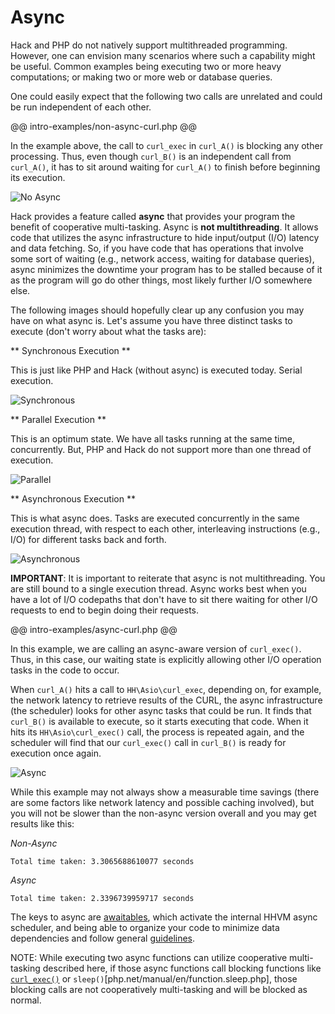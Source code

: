 # Async

Hack and PHP do not natively support multithreaded programming. However, one can envision many scenarios where such a capability might be useful. Common examples being executing two or more heavy computations; or making two or more web or database queries. 

One could easily expect that the following two calls are unrelated and could be run independent of each other. 

@@ intro-examples/non-async-curl.php @@

In the example above, the call to `curl_exec` in `curl_A()` is blocking any other processing. Thus, even though `curl_B()` is an independent call from `curl_A()`, it has to sit around waiting for `curl_A()` to finish before beginning its execution.

![No Async](/images/no-async.png)

Hack provides a feature called **async** that provides your program the benefit of cooperative multi-tasking. Async is **not multithreading**. It allows code that utilizes the async infrastructure to hide input/output (I/O) latency and data fetching. So, if you have code that has operations that involve some sort of waiting (e.g., network access, waiting for database queries), async minimizes the downtime your program has to be stalled because of it as the program will go do other things, most likely further I/O somewhere else.

The following images should hopefully clear up any confusion you may have on what async is. Let's assume you have three distinct tasks to execute (don't worry about what the tasks are):

** Synchronous Execution **

This is just like PHP and Hack (without async) is executed today. Serial execution.

![Synchronous](/images/synchronous.png)

** Parallel Execution **

This is an optimum state. We have all tasks running at the same time, concurrently. But, PHP and Hack do not support more than one thread of execution.

![Parallel](/images/parallel.png)

** Asynchronous Execution **

This is what async does. Tasks are executed concurrently in the same execution thread, with respect to each other, interleaving instructions (e.g., I/O) for different tasks back and forth.

![Asynchronous](/images/asynchronous.png)

**IMPORTANT**: It is important to reiterate that async is not multithreading. You are still bound to a single execution thread. Async works best when you have a lot of I/O codepaths that don't have to sit there waiting for other I/O requests to end to begin doing their requests.

@@ intro-examples/async-curl.php @@

In this example, we are calling an async-aware version of `curl_exec()`. Thus, in this case, our waiting state is explicitly allowing other I/O operation tasks in the code to occur.

When `curl_A()` hits a call to `HH\Asio\curl_exec`, depending on, for example, the network latency to retrieve results of the CURL, the async infrastructure (the scheduler) looks for other async tasks that could be run. It finds that `curl_B()` is available to execute, so it starts executing that code. When it hits its `HH\Asio\curl_exec()` call, the process is repeated again, and the scheduler will find that our `curl_exec()` call in `curl_B()` is ready for execution once again.

![Async](/images/async.png) 

While this example may not always show a measurable time savings (there are some factors like network latency and possible caching involved), but you will not be slower than the non-async version overall and you may get results like this:

*Non-Async*
```
Total time taken: 3.3065688610077 seconds
```

*Async*
```
Total time taken: 2.3396739959717 seconds
```

The keys to async are [awaitables](awaitables.md), which activate the internal HHVM async scheduler, and being able to organize your code to minimize data dependencies and follow general [guidelines](guidelines.md).

NOTE: While executing two async functions can utilize cooperative multi-tasking described here, if those async functions call blocking functions like [`curl_exec()`](php.net/manual/en/function.curl-exec.php) or `sleep()`[php.net/manual/en/function.sleep.php], those blocking calls are not cooperatively multi-tasking and will be blocked as normal.
